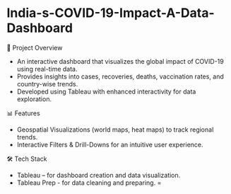 # India-s-COVID-19-Impact-A-Data-Dashboard

📌 Project Overview
- An interactive dashboard that visualizes the global impact of COVID-19 using real-time data.
- Provides insights into cases, recoveries, deaths, vaccination rates, and country-wise trends.
- Developed using Tableau with enhanced interactivity for data exploration.

📊 Features
- Geospatial Visualizations (world maps, heat maps) to track regional trends.
- Interactive Filters & Drill-Downs for an intuitive user experience.

🛠️ Tech Stack
- Tableau – for dashboard creation and data visualization.
- Tableau Prep - for data cleaning and preparing.
=
